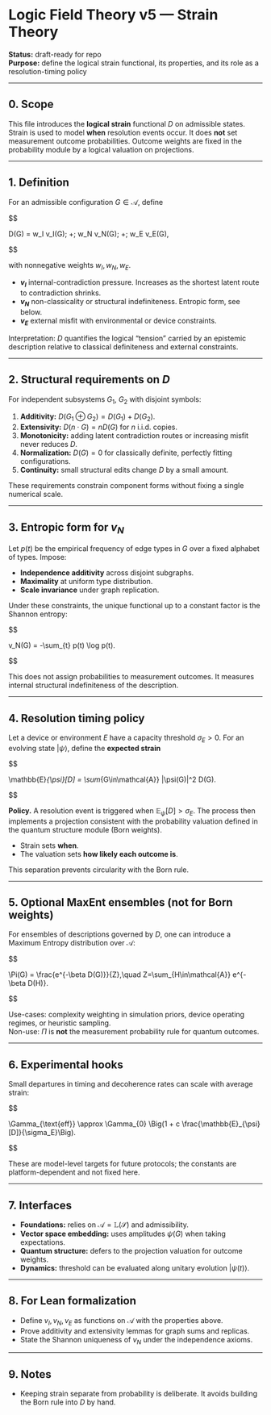 # Logic Field Theory v5 — Strain Theory

**Status:** draft-ready for repo  
**Purpose:** define the logical strain functional, its properties, and its role as a resolution-timing policy

---

## 0. Scope

This file introduces the **logical strain** functional $D$ on admissible states. Strain is used to model **when** resolution events occur. It does **not** set measurement outcome probabilities. Outcome weights are fixed in the probability module by a logical valuation on projections.

---

## 1. Definition

For an admissible configuration $G \in \mathcal{A}$, define

$$

D(G)  =  w_I  v_I(G)\; +\; w_N  v_N(G)\; +\; w_E  v_E(G),

$$

with nonnegative weights $w_I, w_N, w_E$.

- **$v_I$** internal-contradiction pressure. Increases as the shortest latent route to contradiction shrinks.  
- **$v_N$** non-classicality or structural indefiniteness. Entropic form, see below.  
- **$v_E$** external misfit with environmental or device constraints.

Interpretation: $D$ quantifies the logical “tension” carried by an epistemic description relative to classical definiteness and external constraints.

---

## 2. Structural requirements on $D$

For independent subsystems $G_1$, $G_2$ with disjoint symbols:

1. **Additivity:** $D(G_1 \oplus G_2)=D(G_1)+D(G_2)$.  
2. **Extensivity:** $D(n\cdot G)=n D(G)$ for $n$ i.i.d. copies.  
3. **Monotonicity:** adding latent contradiction routes or increasing misfit never reduces $D$.  
4. **Normalization:** $D(G)=0$ for classically definite, perfectly fitting configurations.  
5. **Continuity:** small structural edits change $D$ by a small amount.

These requirements constrain component forms without fixing a single numerical scale.

---

## 3. Entropic form for $v_N$

Let $p(t)$ be the empirical frequency of edge types in $G$ over a fixed alphabet of types. Impose:

- **Independence additivity** across disjoint subgraphs.  
- **Maximality** at uniform type distribution.  
- **Scale invariance** under graph replication.

Under these constraints, the unique functional up to a constant factor is the Shannon entropy:

$$

v_N(G)  =  -\sum_{t} p(t)  \log p(t).

$$

This does not assign probabilities to measurement outcomes. It measures internal structural indefiniteness of the description.

---

## 4. Resolution timing policy

Let a device or environment $E$ have a capacity threshold $\sigma_E > 0$. For an evolving state $|\psi\rangle$, define the **expected strain**

$$

\mathbb{E}_{\psi}[D]  =  \sum_{G\in\mathcal{A}} |\psi(G)|^2  D(G).

$$

**Policy.** A resolution event is triggered when $\mathbb{E}_{\psi}[D] > \sigma_E$. The process then implements a projection consistent with the probability valuation defined in the quantum structure module (Born weights).

- Strain sets **when**.  
- The valuation sets **how likely each outcome is**.

This separation prevents circularity with the Born rule.

---

## 5. Optional MaxEnt ensembles (not for Born weights)

For ensembles of descriptions governed by $D$, one can introduce a Maximum Entropy distribution over $\mathcal{A}$:

$$

\Pi(G)  =  \frac{e^{-\beta D(G)}}{Z},\quad Z=\sum_{H\in\mathcal{A}} e^{-\beta D(H)}.

$$

Use-cases: complexity weighting in simulation priors, device operating regimes, or heuristic sampling.  
Non-use: $\Pi$ is **not** the measurement probability rule for quantum outcomes.

---

## 6. Experimental hooks

Small departures in timing and decoherence rates can scale with average strain:

$$

\Gamma_{\text{eff}} \approx \Gamma_{0} \Big(1 + c  \frac{\mathbb{E}_{\psi}[D]}{\sigma_E}\Big).

$$

These are model-level targets for future protocols; the constants are platform-dependent and not fixed here.

---

## 7. Interfaces

- **Foundations:** relies on $\mathcal{A} = \mathbb{L}(\mathcal{S})$ and admissibility.  
- **Vector space embedding:** uses amplitudes $\psi(G)$ when taking expectations.  
- **Quantum structure:** defers to the projection valuation for outcome weights.  
- **Dynamics:** threshold can be evaluated along unitary evolution $|\psi(t)\rangle$.

---

## 8. For Lean formalization

- Define $v_I, v_N, v_E$ as functions on $\mathcal{A}$ with the properties above.  
- Prove additivity and extensivity lemmas for graph sums and replicas.  
- State the Shannon uniqueness of $v_N$ under the independence axioms.

---

## 9. Notes

- Keeping strain separate from probability is deliberate. It avoids building the Born rule into $D$ by hand.